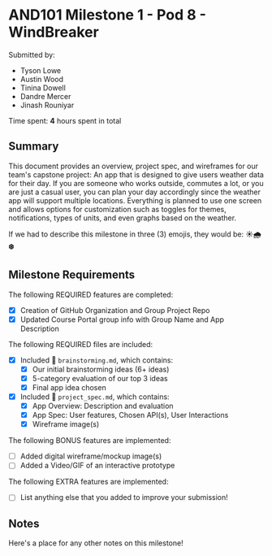 # AND101 Milestone 1 - **Pod 8 - WindBreaker**

Submitted by:
- Tyson Lowe
- Austin Wood
- Tinina Dowell
- Dandre Mercer
- Jinash Rouniyar

Time spent: **4** hours spent in total

## Summary

This document provides an overview, project spec, and wireframes for our team's capstone project: An app that is designed to give users weather data for their day. If you are someone who works outside, commutes a lot, or you are just a casual user, you can plan your day accordingly since the weather app will support multiple locations. Everything is planned to use one screen and allows options for customization such as toggles for themes, notifications, types of units, and even graphs based on the weather.

If we had to describe this milestone in three (3) emojis, they would be: **☀️🌧️❄️**

## Milestone Requirements

<!-- Please be sure to change the [ ] to [x] for any features you completed.  If a feature is not checked [x], you might miss the points for that item! -->

The following REQUIRED features are completed:

- [x] Creation of GitHub Organization and Group Project Repo
- [x] Updated Course Portal group info with Group Name and App Description

The following REQUIRED files are included:

- [x] Included 📄 `brainstorming.md`, which contains:
  - [x] Our initial brainstorming ideas (6+ ideas)
  - [x] 5-category evaluation of our top 3 ideas
  - [x] Final app idea chosen
- [x] Included 📄 `project_spec.md`, which contains:
  - [x] App Overview: Description and evaluation
  - [x] App Spec: User features, Chosen API(s), User Interactions
  - [x] Wireframe image(s)

The following BONUS features are implemented:

- [ ] Added digital wireframe/mockup image(s)
- [ ] Added a Video/GIF of an interactive prototype

The following EXTRA features are implemented:

- [ ] List anything else that you added to improve your submission!

## Notes

Here's a place for any other notes on this milestone!
